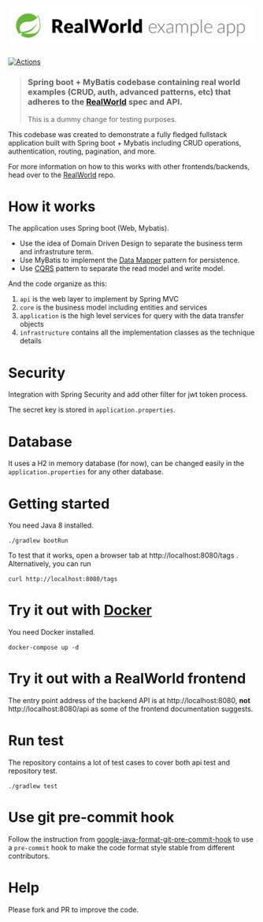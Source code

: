 # ![RealWorld Example App using Kotlin and Spring](example-logo.png)

[![Actions](https://github.com/gothinkster/spring-boot-realworld-example-app/workflows/Java%20CI/badge.svg)](https://github.com/gothinkster/spring-boot-realworld-example-app/actions)

> ### Spring boot + MyBatis codebase containing real world examples (CRUD, auth, advanced patterns, etc) that adheres to the [RealWorld](https://github.com/gothinkster/realworld-example-apps) spec and API.
> 
> This is a dummy change for testing purposes.

This codebase was created to demonstrate a fully fledged fullstack application built with Spring boot + Mybatis including CRUD operations, authentication, routing, pagination, and more.

For more information on how to this works with other frontends/backends, head over to the [RealWorld](https://github.com/gothinkster/realworld) repo.

# How it works

The application uses Spring boot (Web, Mybatis).

* Use the idea of Domain Driven Design to separate the business term and infrastruture term.
* Use MyBatis to implement the [Data Mapper](https://martinfowler.com/eaaCatalog/dataMapper.html) pattern for persistence.
* Use [CQRS](https://martinfowler.com/bliki/CQRS.html) pattern to separate the read model and write model.

And the code organize as this:

1. `api` is the web layer to implement by Spring MVC
2. `core` is the business model including entities and services
3. `application` is the high level services for query with the data transfer objects
4. `infrastructure`  contains all the implementation classes as the technique details

# Security

Integration with Spring Security and add other filter for jwt token process.

The secret key is stored in `application.properties`.

# Database

It uses a H2 in memory database (for now), can be changed easily in the `application.properties` for any other database.

# Getting started

You need Java 8 installed.

    ./gradlew bootRun

To test that it works, open a browser tab at http://localhost:8080/tags .  
Alternatively, you can run

    curl http://localhost:8080/tags

# Try it out with [Docker](https://www.docker.com/)

You need Docker installed.
	
	docker-compose up -d

# Try it out with a RealWorld frontend

The entry point address of the backend API is at http://localhost:8080, **not** http://localhost:8080/api as some of the frontend documentation suggests.

# Run test

The repository contains a lot of test cases to cover both api test and repository test.

    ./gradlew test

# Use git pre-commit hook

Follow the instruction from [google-java-format-git-pre-commit-hook](https://github.com/a1exsh/google-java-format-git-pre-commit-hook) to use a `pre-commit` hook to make the code format style stable from different contributors.

# Help

Please fork and PR to improve the code.
